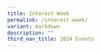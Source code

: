 ```yaml
---
title: Interest Week
permalink: /interest-week/
variant: markdown
description: ""
third_nav_title: 2024 Events
---
```

